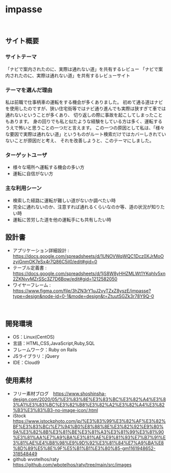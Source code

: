 # impasse
​
## サイト概要
### サイトテーマ
「ナビで案内されたのに、実際は通れない道」を共有するレビュー
「ナビで案内されたのに、実際は通れない道」を共有するレビューサイト

### テーマを選んだ理由
私は前職で仕事柄車の運転をする機会が多くありました。
初めて通る道はナビを使用したのですが、狭い住宅街等ではナビ通り進んでも実際は狭すぎて車では通れないということが多くあり、
切り返しの際に事故を起こしてしまったこともあります。
身の回りでも私と似たような経験をしている方は多く、運転するうえで怖いと思うことの一つだと言えます。
この一つの原因として私は、「様々な要因で実際は通れない道」というものがルート検索だけではカバーしきれていないことが原因だと考え、
それを改善しようと、このテーマにしました。
​
### ターゲットユーザ
* 様々な場所へ運転する機会の多い方
* 運転に自信がない方
​
### 主な利用シーン
* 検索した経路に運転が難しい道がないか調べたい時
* 完全に通れないのか、注意すれば通れるくらいなのか等、道の状況が知りたい時
* 運転に苦労した道を他の運転手にも共有したい時
​
## 設計書
- アプリケーション詳細設計 : https://docs.google.com/spreadsheets/d/1UNOVWqWQC1Dcz0XJrMoOzyiGnmOK7eSx4r7Q86C5il0/edit#gid=0
- テーブル定義書 : https://docs.google.com/spreadsheets/d/1jS8W8yHHZMLWt1YKqhIv5xn2ZKNvvMZrSSc3Z7D6Bow/edit#gid=1212582050
- ワイヤーフレーム : https://www.figma.com/file/3hZN3rY1uJ2vyTZxZ8yszE/impasse?type=design&node-id=0-1&mode=design&t=ZtuutSGZk3r78Y9Q-0

​
## 開発環境
- OS：Linux(CentOS)
- 言語：HTML,CSS,JavaScript,Ruby,SQL
- フレームワーク：Ruby on Rails
- JSライブラリ：jQuery
- IDE：Cloud9
​
## 使用素材
- フリー素材ブログ　https://www.shoshinsha-design.com/2020/05/%E3%83%8E%E3%83%BC%E3%82%A4%E3%83%A1%E3%83%BC%E3%82%B8%E3%82%A2%E3%82%A4%E3%82%B3%E3%83%B3-no-image-icon/.html
- iStock https://www.istockphoto.com/jp/%E3%83%99%E3%82%AF%E3%82%BF%E3%83%BC/%E7%94%B0%E8%88%8E%E3%82%92%E9%80%9A%E3%82%8B%E3%81%BE%E3%81%A3%E3%81%99%E3%81%90%E3%81%AA%E7%A9%BA%E3%81%AE%E9%81%93%E7%B7%91%E3%81%AE%E4%B8%98%E9%9D%92%E3%81%84%E7%A9%BA%E8%8D%89%E5%8E%9F%E5%B1%B1%E3%80%85-gm1161948652-318548449
- github wvotelhos/raty https://github.com/wbotelhos/raty/tree/main/src/images